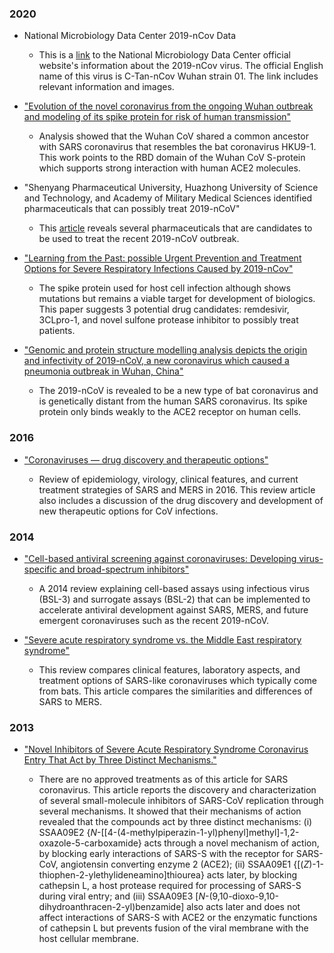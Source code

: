 ### 2020 

* National Microbiology Data Center 2019-nCov Data

    * This is a [link](http://nmdc.cn/#/nCoV) to the National Microbiology Data Center official website's information about the 2019-nCov virus. The official English name of this virus is C-Tan-nCov Wuhan strain 01. The link includes relevant information and images.

* ["Evolution of the novel coronavirus from the ongoing Wuhan outbreak and modeling of its spike protein for risk of human transmission"](https://ghddi-oss.oss-cn-zhangjiakou.aliyuncs.com/file/file_encwomsp.pdf)    

    * Analysis showed that the Wuhan CoV shared a common ancestor with SARS coronavirus that resembles the bat coronavirus HKU9-1. This work points to the RBD domain of the Wuhan CoV S-protein which supports strong interaction with human ACE2 molecules. 

* "Shenyang Pharmaceutical University, Huazhong University of Science and Technology, and Academy of Military Medical Sciences identified pharmaceuticals that can possibly treat 2019-nCoV"    
    * This [article](https://mp.weixin.qq.com/s/TlI0d4XsfrrFtYHhWI7h6g) reveals several pharmaceuticals that are candidates to be used to treat the recent 2019-nCoV outbreak. 

* ["Learning from the Past: possible Urgent Prevention and Treatment Options for Severe Respiratory Infections Caused by 2019-nCov"](https://ghddi-oss.oss-cn-zhangjiakou.aliyuncs.com/file/file_lftppuptosar.pdf)    

    * The spike protein used for host cell infection although shows mutations but remains a viable target for development of biologics. This paper suggests 3 potential drug candidates: remdesivir, 3CLpro-1, and novel sulfone protease inhibitor to possibly treat patients.

* ["Genomic and protein structure modelling analysis depicts the origin and infectivity of 2019-nCoV, a new coronavirus which caused a pneumonia outbreak in Wuhan, China"](https://ghddi-oss.oss-cn-zhangjiakou.aliyuncs.com/file/file_gpsmadoi.pdf)

    * The 2019-nCoV is revealed to be a new type of bat coronavirus and is genetically distant from the human SARS coronavirus. Its spike protein only binds weakly to the ACE2 receptor on human cells.

### 2016 

* ["Coronaviruses — drug discovery and therapeutic options"](https://ghddi-oss.oss-cn-zhangjiakou.aliyuncs.com/file/file_cddato.pdf)

    * Review of epidemiology, virology, clinical features, and current treatment strategies of SARS and MERS in 2016. This review article also includes a discussion of the drug discovery and development of new therapeutic options for CoV infections.

### 2014

* ["Cell-based antiviral screening against coronaviruses: Developing virus-specific and broad-spectrum inhibitors"](https://ghddi-oss.oss-cn-zhangjiakou.aliyuncs.com/file/file_cbasacdcsbsi)

    * A 2014 review explaining cell-based assays using infectious virus (BSL-3) and surrogate assays (BSL-2) that can be implemented to accelerate antiviral development against SARS, MERS, and future emergent coronaviruses such as the recent 2019-nCoV.

* ["Severe acute respiratory syndrome vs. the Middle East respiratory syndrome"](https://ghddi-oss.oss-cn-zhangjiakou.aliyuncs.com/file/file_sarsmers.pdf)

    * This review compares clinical features, laboratory aspects, and treatment options of SARS-like coronaviruses which typically come from bats. This article compares the similarities and differences of SARS to MERS.

### 2013

* ["Novel Inhibitors of Severe Acute Respiratory Syndrome Coronavirus Entry That Act by Three Distinct Mechanisms."](https://ghddi-oss.oss-cn-zhangjiakou.aliyuncs.com/file/file_nisarscetatdm.pdf)

    * There are no approved treatments as of this article for SARS coronavirus. This article reports the discovery and characterization of several small-molecule inhibitors of SARS-CoV replication through several mechanisms. It showed that their mechanisms of action revealed that the compounds act by three distinct mechanisms: (i) SSAA09E2 {*N*-[[4-(4-methylpiperazin-1-yl)phenyl]methyl]-1,2-oxazole-5-carboxamide} acts through a novel mechanism of action, by blocking early interactions of SARS-S with the receptor for SARS-CoV, angiotensin converting enzyme 2 (ACE2); (ii) SSAA09E1 {[(*Z*)-1-thiophen-2-ylethylideneamino]thiourea} acts later, by blocking cathepsin L, a host protease required for processing of SARS-S during viral entry; and (iii) SSAA09E3 [*N*-(9,10-dioxo-9,10-dihydroanthracen-2-yl)benzamide] also acts later and does not affect interactions of SARS-S with ACE2 or the enzymatic functions of cathepsin L but prevents fusion of the viral membrane with the host cellular membrane.